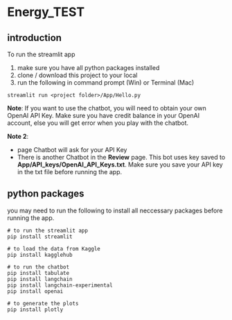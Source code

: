 # Energy_TEST

## introduction
To run the streamlit app
1. make sure you have all python packages installed
2. clone / download this project to your local
3. run the following in command prompt (Win) or Terminal (Mac)
```
streamlit run <project folder>/App/Hello.py
```

**Note**: If you want to use the chatbot, you will need to obtain your own OpenAI API Key. Make sure you have credit balance in your OpenAI account, else you will get error when you play with the chatbot. 

**Note 2**: 
- page Chatbot will ask for your API Key
- There is another Chatbot in the **Review** page. This bot uses key saved to __App/API_keys/OpenAI_API_Keys.txt__. Make sure you save your API key in the txt file before running the app. 



## python packages
you may need to run the following to install all neccessary packages before running the app. 
```
# to run the streamlit app
pip install streamlit

# to load the data from Kaggle
pip install kagglehub

# to run the chatbot 
pip install tabulate
pip install langchain
pip install langchain-experimental
pip install openai

# to generate the plots
pip install plotly
```